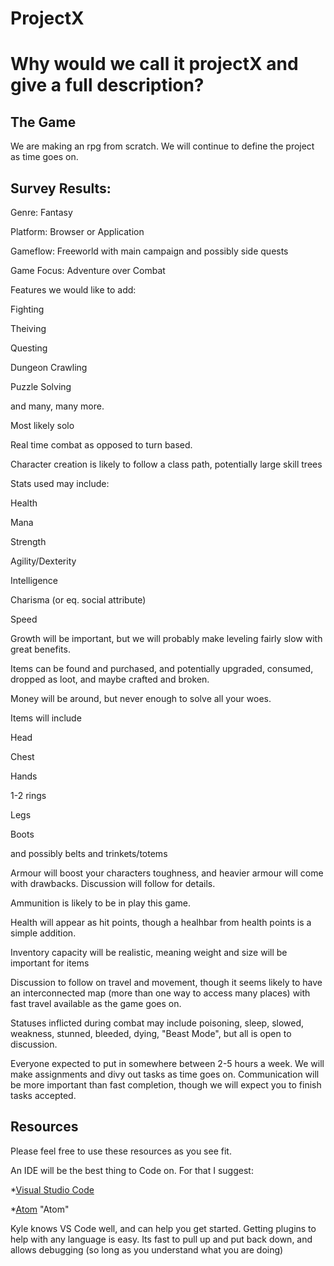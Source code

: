 # ProjectX
Why would we call it projectX and give a full description?
======

## The Game
We are making an rpg from scratch. We will continue to define the project as time goes on. 

## Survey Results:

Genre: Fantasy

Platform: Browser or Application

Gameflow: Freeworld with main campaign and possibly side quests

Game Focus: Adventure over Combat

Features we would like to add:

  Fighting 

  Theiving 

  Questing 

  Dungeon Crawling 

  Puzzle Solving 

  and many, many more. 

Most likely solo

Real time combat as opposed to turn based.

Character creation is likely to follow a class path, potentially large skill trees

Stats used may include:

  Health

  Mana

  Strength

  Agility/Dexterity

  Intelligence

  Charisma (or eq. social attribute)

  Speed

Growth will be important, but we will probably make leveling fairly slow with great benefits.

Items can be found and purchased, and potentially upgraded, consumed, dropped as loot, and maybe crafted and broken.

Money will be around, but never enough to solve all your woes.

Items will include

  Head

  Chest

  Hands

  1-2 rings

  Legs

  Boots

  and possibly belts and trinkets/totems

Armour will boost your characters toughness, and heavier armour will come with drawbacks. Discussion will follow for details.

Ammunition is likely to be in play this game.

Health will appear as hit points, though a healhbar from health points is a simple addition.

Inventory capacity will be realistic, meaning weight and size will be important for items

Discussion to follow on travel and movement, though it seems likely to have an interconnected map (more than one way to access many places) with fast travel available as the game goes on.

Statuses inflicted during combat may include poisoning, sleep, slowed, weakness, stunned, bleeded, dying, "Beast Mode", but all is open to discussion.


Everyone expected to put in somewhere between 2-5 hours a week. We will make assignments and divy out tasks as time goes on. Communication will be more important than fast completion, though we will expect you to finish tasks accepted.

 


## Resources
Please feel free to use these resources as you see fit. 

An IDE will be the best thing to Code on. For that I suggest:

*[Visual Studio Code](https://code.visualstudio.com/ "VS Code")

*[Atom](https://atom.io/) "Atom"

Kyle knows VS Code well, and can help you get started. Getting plugins to help with any language is easy. Its fast to pull up and put back down, and allows debugging (so long as you understand what you are doing)
